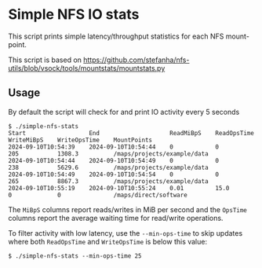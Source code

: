 # Simple NFS IO stats

This script prints simple latency/throughput statistics for each NFS mount-point.

This script is based on
https://github.com/stefanha/nfs-utils/blob/vsock/tools/mountstats/mountstats.py

## Usage

By default the script will check for and print IO activity every 5 seconds

	$ ./simple-nfs-stats
	Start                  End                    ReadMiBpS    ReadOpsTime    WriteMiBpS    WriteOpsTime    MountPoints
	2024-09-10T10:54:39    2024-09-10T10:54:44    0            0              205           1308.3          /maps/projects/example/data
	2024-09-10T10:54:44    2024-09-10T10:54:49    0            0              238           5629.6          /maps/projects/example/data
	2024-09-10T10:54:49    2024-09-10T10:54:54    0            0              265           8867.3          /maps/projects/example/data
	2024-09-10T10:55:19    2024-09-10T10:55:24    0.01         15.0           0             0               /maps/direct/software

The `MiBpS` columns report reads/writes in MiB per second and the `OpsTime` columns report the average waiting time for read/write operations.

To filter activity with low latency, use the `--min-ops-time` to skip updates where both `ReadOpsTime` and `WriteOpsTime` is below this value:

	$ ./simple-nfs-stats --min-ops-time 25

